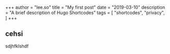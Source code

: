 +++
author = "lee.so"
title = "My first post"
date = "2019-03-10"
description = "A brief description of Hugo Shortcodes"
tags = [
    "shortcodes",
    "privacy",
]
+++

## cehsi

sdjhfklshdf
